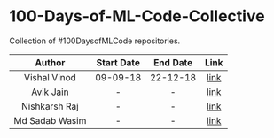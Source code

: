 # 100-Days-of-ML-Code-Collective
Collection of #100DaysofMLCode repositories. 


|      Author        | Start Date    |  End Date     |                           Link                           |
|:------------------:|:-------------:|:-------------:| :-------------------------------------------------------:|
| Vishal Vinod       | 09-09-18      | 22-12-18      | [link](https://github.com/Vishal-V/100-Days-of-ML-Code)  |
| Avik Jain          | -             | -             | [link](https://github.com/Avik-Jain/100-Days-Of-ML-Code) |
| Nishkarsh Raj      | -             | -             | [link](https://github.com/NishkarshRaj/100DaysofMLCode)  |
| Md Sadab Wasim     | -             | -             | [link](https://github.com/MDSADABWASIM/ML-Project)       |



